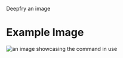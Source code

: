 Deepfry an image

# Example Image

![an image showcasing the command in use](/static/images/commands/heavensdoor/heavens%20door%20deepfry.png)